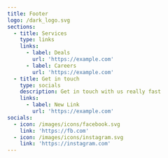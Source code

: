 ```yaml
---
title: Footer
logo: /dark_logo.svg
sections:
  - title: Services
    type: links
    links:
      - label: Deals
        url: 'https://example.com'
      - label: Careers
        url: 'https://example.com'
  - title: Get in touch
    type: socials
    description: Get in touch with us really fast
    links:
      - label: New Link
        url: 'https://example.com'
socials:
  - icon: /images/icons/facebook.svg
    link: 'https://fb.com'
  - icon: /images/icons/instagram.svg
    link: 'https://instagram.com'
---
```


